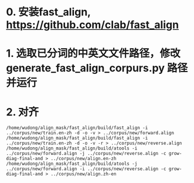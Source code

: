 # 0. 安装fast_align, https://github.com/clab/fast_align
# 1. 选取已分词的中英文文件路径，修改 generate_fast_align_corpurs.py 路径并运行
# 2. 对齐
```
/home/wudong/align_mask/fast_align/build/fast_align -i ../corpus/new/train.en-zh -d -o -v > ../corpus/new/forward.align
/home/wudong/align_mask/fast_align/build/fast_align -i ../corpus/new/train.en-zh -d -o -v -r > ../corpus/new/reverse.align
/home/wudong/align_mask/fast_align/build/atools -i ../corpus/new/forward.align -j ../corpus/new/reverse.align -c grow-diag-final-and > ../corpus/new/align.en-zh
/home/wudong/align_mask/fast_align/build/atools -j ../corpus/new/forward.align -i ../corpus/new/reverse.align -c grow-diag-final-and > ../corpus/new/align.zh-en
```
